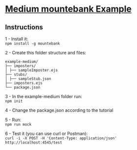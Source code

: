 # [Medium mountebank Example](https://medium.com/digio-australia/mock-it-with-mountebank-88762dadac1f)  

## Instructions  

1 - Install it:  
<code>npm install -g mountebank</code>  

2 - Create this folder structure and files:  
```
example-medium/
├── imposters/
│ ├── sampleImposter.ejs
├── stubs/
│ ├── sampleStub.json
├── imposters.ejs
└── package.json
```

3 - In the example-medium folder run:  
<code>npm init</code>  

4 - Change the package.json according to the tutorial  

5 - Run:  
<code>npm run mock</code>  

6 - Test it (you can use curl or Postman):  
<code>curl -i -X POST -H 'Content-Type: application/json' http://localhost:4545/test</code>  
